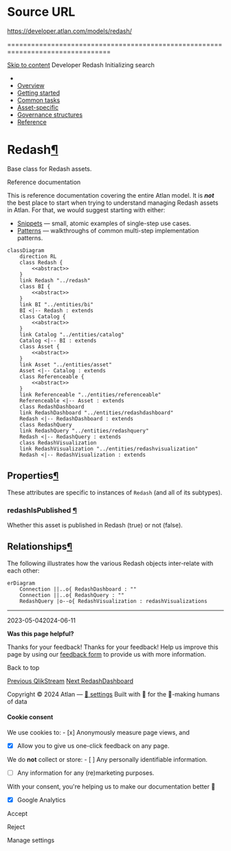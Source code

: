 # Source URL
https://developer.atlan.com/models/redash/

================================================================================

<!--
canonical: https://developer.atlan.com/models/redash/
meta-content-security-policy: object-src 'none'; base-uri 'self'; manifest-src 'self'; media-src 'self';
meta-description: Dear Developers
meta-generator: mkdocs-1.6.1, mkdocs-material-9.6.14
meta-og-description: Dear Developers
meta-og-image: https://developer.atlan.com/assets/images/social/models/redash/index.png
meta-og-image-height: 630
meta-og-image-type: image/png
meta-og-image-width: 1200
meta-og-title: Redash - Developer
meta-og-type: website
meta-og-url: https://developer.atlan.com/models/redash/
meta-twitter:card: summary_large_image
meta-twitter:description: Dear Developers
meta-twitter:image: https://developer.atlan.com/assets/images/social/models/redash/index.png
meta-twitter:title: Redash - Developer
meta-viewport: width=device-width,initial-scale=1
title: Redash - Developer
-->

[Skip to content](#redash) Developer Redash Initializing search 

* 
* [Overview](../..)
* [Getting started](../../getting-started/)
* [Common tasks](../../snippets/)
* [Asset\-specific](../../patterns/)
* [Governance structures](../../governance/)
* [Reference](../../reference/)

Redash[¶](#redash "Permanent link")
===================================

Base class for Redash assets.

Reference documentation

This is reference documentation covering the entire Atlan model. It is ***not*** the best place to start when trying to understand managing Redash assets in Atlan. For that, we would suggest starting with either:

* [Snippets](../../snippets/) — small, atomic examples of single\-step use cases.
* [Patterns](../../patterns/) — walkthroughs of common multi\-step implementation patterns.

```
classDiagram
    direction RL
    class Redash {
        <<abstract>>
    }
    link Redash "../redash"
    class BI {
        <<abstract>>
    }
    link BI "../entities/bi"
    BI <|-- Redash : extends
    class Catalog {
        <<abstract>>
    }
    link Catalog "../entities/catalog"
    Catalog <|-- BI : extends
    class Asset {
        <<abstract>>
    }
    link Asset "../entities/asset"
    Asset <|-- Catalog : extends
    class Referenceable {
        <<abstract>>
    }
    link Referenceable "../entities/referenceable"
    Referenceable <|-- Asset : extends
    class RedashDashboard
    link RedashDashboard "../entities/redashdashboard"
    Redash <|-- RedashDashboard : extends
    class RedashQuery
    link RedashQuery "../entities/redashquery"
    Redash <|-- RedashQuery : extends
    class RedashVisualization
    link RedashVisualization "../entities/redashvisualization"
    Redash <|-- RedashVisualization : extends
```

Properties[¶](#properties "Permanent link")
-------------------------------------------

These attributes are specific to instances of `Redash` (and all of its subtypes).

### redashIsPublished [¶](#redashispublished "Permanent link")

Whether this asset is published in Redash (true) or not (false).

Relationships[¶](#relationships "Permanent link")
-------------------------------------------------

The following illustrates how the various Redash objects inter\-relate with each other:

```
erDiagram
    Connection ||..o{ RedashDashboard : ""
    Connection ||..o{ RedashQuery : ""
    RedashQuery |o--o{ RedashVisualization : redashVisualizations
```

---

2023\-05\-042024\-06\-11

**Was this page helpful?**

Thanks for your feedback! Thanks for your feedback! Help us improve this page by using our [feedback form](https://docs.google.com/forms/d/e/1FAIpQLScfoq7vqEn8S4QvN0ehPp0MRy6WYK5x-okJDqD69lHgoPPWtg/viewform?usp=pp_url&entry.1800719315=/models/redash/) to provide us with more information. 

Back to top

[Previous QlikStream](../entities/qlikstream/) [Next RedashDashboard](../entities/redashdashboard/) 

Copyright © 2024 Atlan — [🍪 settings](#__consent) 
Built with 💙 for the 🤖\-making humans of data 

#### Cookie consent

We use cookies to: - [x] Anonymously measure page views, and
- [x] Allow you to give us one\-click feedback on any page.

 We do **not** collect or store: - [ ] Any personally identifiable information.
- [ ] Any information for any (re)marketing purposes.

 With your consent, you're helping us to make our documentation better 💙

- [x] Google Analytics

Accept

Reject

Manage settings

